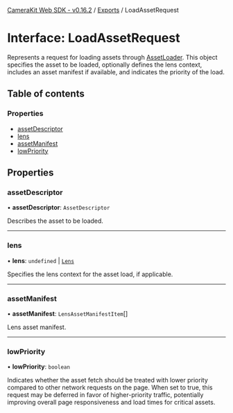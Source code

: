 [CameraKit Web SDK - v0.16.2](../README.md) / [Exports](../modules.md) / LoadAssetRequest

# Interface: LoadAssetRequest

Represents a request for loading assets through [AssetLoader](../modules.md#assetloader). This object specifies the asset to be loaded,
optionally defines the lens context, includes an asset manifest if available, and indicates the priority of the load.

## Table of contents

### Properties

- [assetDescriptor](LoadAssetRequest.md#assetdescriptor)
- [lens](LoadAssetRequest.md#lens)
- [assetManifest](LoadAssetRequest.md#assetmanifest)
- [lowPriority](LoadAssetRequest.md#lowpriority)

## Properties

### assetDescriptor

• **assetDescriptor**: `AssetDescriptor`

Describes the asset to be loaded.

___

### lens

• **lens**: `undefined` \| [`Lens`](Lens.md)

Specifies the lens context for the asset load, if applicable.

___

### assetManifest

• **assetManifest**: `LensAssetManifestItem`[]

Lens asset manifest.

___

### lowPriority

• **lowPriority**: `boolean`

Indicates whether the asset fetch should be treated with lower priority compared to other
network requests on the page. When set to true, this request may be deferred in favor of higher-priority
traffic, potentially improving overall page responsiveness and load times for critical assets.
